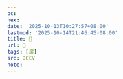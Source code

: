 ```yaml
---
bc:
hex:
date: '2025-10-13T10:27:57+08:00'
lastmod: '2025-10-14T21:46:45-08:00'
title: 􄏺
url: 􄏺
tags: [㧁]
src: DCCV
note:
---
```

